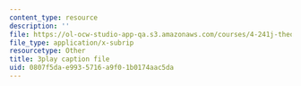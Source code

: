 ```yaml
---
content_type: resource
description: ''
file: https://ol-ocw-studio-app-qa.s3.amazonaws.com/courses/4-241j-theory-of-city-form-spring-2013/0807f5dae9935716a9f01b0174aac5da_LYudSLnQEkY.vtt
file_type: application/x-subrip
resourcetype: Other
title: 3play caption file
uid: 0807f5da-e993-5716-a9f0-1b0174aac5da
---
```


